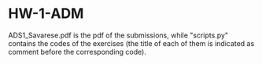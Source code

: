 # HW-1-ADM
ADS1_Savarese.pdf is the pdf of the submissions, while "scripts.py" contains the codes of the exercises (the title of each of them is indicated as  comment before the corresponding code).


